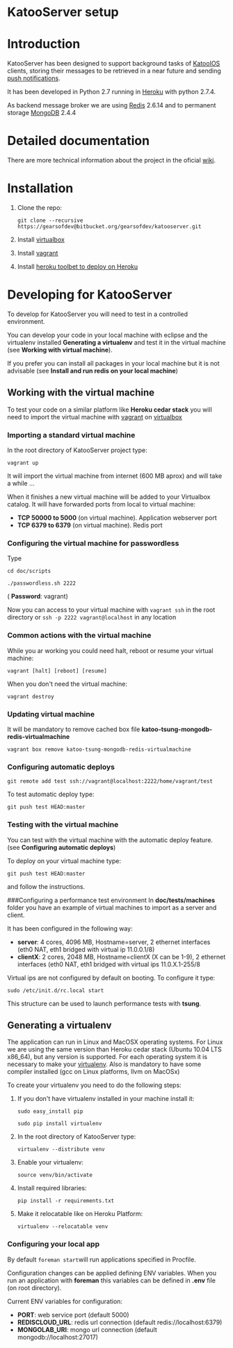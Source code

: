 # KatooServer setup

# Introduction

KatooServer has been designed to support background tasks of [KatooIOS](https://bitbucket.org/gearsofdev/katooios) clients, storing
their messages to be retrieved in a near future and sending [push notifications](http://developer.apple.com/library/mac/#documentation/NetworkingInternet/Conceptual/RemoteNotificationsPG/Introduction/Introduction.html#//apple_ref/doc/uid/TP40008194-CH1-SW1).

It has been developed in Python 2.7 running in [Heroku](http://www.heroku.com/) with python 2.7.4. 

As backend message broker we are using [Redis](http://redis.io/) 2.6.14 and to permanent storage [MongoDB](http://www.mongodb.org/) 2.4.4

# Detailed documentation

There are more technical information about the project in the oficial [wiki](https://bitbucket.org/gearsofdev/katooserver/wiki/Home).

# Installation

 1. Clone the repo:

    ```git clone --recursive https://gearsofdev@bitbucket.org/gearsofdev/katooserver.git```

 2. Install [virtualbox](https://www.virtualbox.org/wiki/Downloads)

 3. Install [vagrant](http://downloads.vagrantup.com/)

 4. Install [heroku toolbet to deploy on Heroku](https://toolbelt.heroku.com/)

# Developing for KatooServer

To develop for KatooServer you will need to test in a controlled environment.

You can develop your code in your local machine with eclipse and the virtualenv installed **Generating a virtualenv** and
test it in the virtual machine (see **Working with virtual machine**).

If you prefer you can install all packages in your local machine but it is not advisable (see **Install and run redis on your local machine**)

## Working with the virtual machine

To test your code on a similar platform like **Heroku cedar stack** you will need to import the virtual machine
with [vagrant](http://downloads.vagrantup.com/) on [virtualbox](https://www.virtualbox.org/wiki/Downloads)

### Importing a standard virtual machine

In the root directory of KatooServer project type:

```vagrant up```

It will import the virtual machine from internet (600 MB aprox) and will take a while ...

When it finishes a new virtual machine will be added to your Virtualbox catalog. It will have forwarded ports
from local to virtual machine:

* **TCP 50000 to 5000** (on virtual machine). Application webserver port
* **TCP 6379 to 6379** (on virtual machine). Redis port

### Configuring the virtual machine for passwordless

Type

```cd doc/scripts```

```./passwordless.sh 2222```

( **Password**: vagrant)

Now you can access to your virtual machine with ```vagrant ssh``` in the root directory or
```ssh -p 2222 vagrant@localhost``` in any location

### Common actions with the virtual machine

While you ar working you could need halt, reboot or resume your virtual machine:

```vagrant [halt] [reboot] [resume]```


When you don't need the virtual machine:

```vagrant destroy```


### Updating virtual machine

It will be mandatory to remove cached box file **katoo-tsung-mongodb-redis-virtualmachine**

```vagrant box remove katoo-tsung-mongodb-redis-virtualmachine``` 

### Configuring automatic deploys

```git remote add test ssh://vagrant@localhost:2222/home/vagrant/test```

To test automatic deploy type:

```git push test HEAD:master```

### Testing with the virtual machine

You can test with the virtual machine with the automatic deploy feature. (see **Configuring automatic deploys**)

To deploy on your virtual machine type:

```git push test HEAD:master```

and follow the instructions.

###Configuring a performance test environment
In **doc/tests/machines** folder you have an example of virtual machines to import as a server and client.

It has been configured in the following way:

* **server**: 4 cores, 4096 MB, Hostname=server, 2 ethernet interfaces (eth0 NAT, eth1 bridged with virtual ip 11.0.0.1/8) 
* **clientX**: 2 cores, 2048 MB, Hostname=clientX (X can be 1-9), 2 ethernet interfaces (eth0 NAT, eth1 bridged with virtual ips 11.0.X.1-255/8

Virtual ips are not configured by default on booting. To configure it type:

```sudo /etc/init.d/rc.local start```

This structure can be used to launch performance tests with **tsung**.

## Generating a virtualenv

The application can run in Linux and MacOSX operating systems. For Linux we are using the same version than Heroku cedar stack  (Ubuntu 10.04 LTS x86_64), but any version is supported.
For each operating system it is necessary to make your [virtualenv](http://www.virtualenv.org/en/latest/index.html). Also is mandatory to have some compiler installed (gcc on Linux platforms, llvm on MacOSx)

To create your virtualenv you need to do the following steps:
  1. If you don't have virtualenv installed in your machine install it:

     ```sudo easy_install pip```
     
     ```sudo pip install virtualenv```

  2. In the root directory of KatooServer type:

     ```virtualenv --distribute venv```

  4. Enable your virtualenv:

     ```source venv/bin/activate```

  5. Install required libraries:

     ```pip install -r requirements.txt```

  6. Make it relocatable like on Heroku Platform:

     ```virtualenv --relocatable venv```

### Configuring your local app
By default ```foreman start```will run applications specified in Procfile.

Configuration changes can be applied defining ENV variables.
When you run an application with **foreman** this variables can be defined in **.env** file (on root directory).

Current ENV variables for configuration:

* **PORT**: web service port (default 5000)
* **REDISCLOUD_URL**:  redis url connection (default redis://localhost:6379)
* **MONGOLAB_URI**: mongo url connection (default mongodb://localhost:27017)
